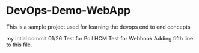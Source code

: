 # DevOps-Demo-WebApp
This is a sample project used for learning the devops end to end concepts

my intial commit 01/26
Test for Poll HCM
Test for Webhook
Adding fifth line to this file.
